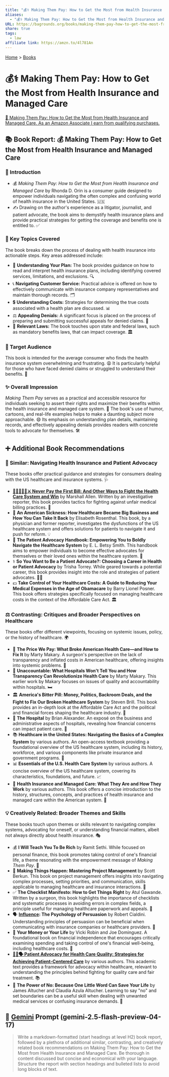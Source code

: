 ```yaml
---
title: "💰⚕️ Making Them Pay: How to Get the Most from Health Insurance and Managed Care"
aliases:
  - "💰⚕️ Making Them Pay: How to Get the Most from Health Insurance and Managed Care"
URL: https://bagrounds.org/books/making-them-pay-how-to-get-the-most-from-health-insurance-and-managed-care
share: true
tags:
  - law
affiliate link: https://amzn.to/4l781An
---
```

[Home](../index.md) > [Books](./index.md)  
# 💰⚕️ Making Them Pay: How to Get the Most from Health Insurance and Managed Care  
[🛒 Making Them Pay: How to Get the Most from Health Insurance and Managed Care. As an Amazon Associate I earn from qualifying purchases.](https://amzn.to/4l781An)  
  
## 📚 Book Report: 💰 Making Them Pay: How to Get the Most from Health Insurance and Managed Care  
  
### 📝 Introduction  
  
* 💰 *Making Them Pay: How to Get the Most from Health Insurance and Managed Care* by Rhonda D. Orin is a consumer guide designed to empower individuals navigating the often complex and confusing world of health insurance in the United States. 🇺🇸  
* ✍️ Drawing on the author's experience as a litigator, journalist, and patient advocate, the book aims to demystify health insurance plans and provide practical strategies for getting the coverage and benefits one is entitled to. ✅  
  
### 🔑 Key Topics Covered  
  
The book breaks down the process of dealing with health insurance into actionable steps. Key areas addressed include:  
  
* 📖 **Understanding Your Plan:** The book provides guidance on how to read and interpret health insurance plans, including identifying covered services, limitations, and exclusions. 🔍  
* 📞 **Navigating Customer Service:** Practical advice is offered on how to effectively communicate with insurance company representatives and maintain thorough records. 🗂️  
* 💲 **Understanding Costs:** Strategies for determining the true costs associated with a health plan are discussed. 📊  
* ⚖️ **Appealing Denials:** A significant focus is placed on the process of preparing and submitting successful appeals for denied claims. 📧  
* 📜 **Relevant Laws:** The book touches upon state and federal laws, such as mandatory benefits laws, that can impact coverage. 🏛️  
  
### 🎯 Target Audience  
  
This book is intended for the average consumer who finds the health insurance system overwhelming and frustrating. 😩 It is particularly helpful for those who have faced denied claims or struggled to understand their benefits. 🤔  
  
### ✨ Overall Impression  
  
*Making Them Pay* serves as a practical and accessible resource for individuals seeking to assert their rights and maximize their benefits within the health insurance and managed care system. 💪 The book's use of humor, cartoons, and real-life examples helps to make a daunting subject more approachable. 😄 Its emphasis on understanding plan details, maintaining records, and effectively appealing denials provides readers with concrete tools to advocate for themselves. 🛠️  
  
## ➕ Additional Book Recommendations  
  
### 🤝 Similar: Navigating Health Insurance and Patient Advocacy  
  
These books offer practical guidance and strategies for consumers dealing with the US healthcare and insurance systems. 🩺  
  
* **[🙅🏼‍♀️🧾🏥⚔️ Never Pay the First Bill: And Other Ways to Fight the Health Care System and Win](./never-pay-the-first-bill-and-other-ways-to-fight-the-health-care-system-and-win.md)** by Marshall Allen. Written by an investigative reporter, this book provides tactics for fighting against unfair medical billing practices. 🥊  
* 🤒 **An American Sickness: How Healthcare Became Big Business and How You Can Take It Back** by Elisabeth Rosenthal. This book, by a physician and former reporter, investigates the dysfunctions of the US healthcare system and offers solutions for patients to navigate it and push for reform. 💡  
* 🙋 **The Patient Advocacy Handbook: Empowering You to Boldly Navigate the Healthcare System** by E. L. Betsy Smith. This handbook aims to empower individuals to become effective advocates for themselves or their loved ones within the healthcare system. 🦸  
* ⚕️ **So You Want to Be a Patient Advocate?: Choosing a Career in Health or Patient Advocacy** by Trisha Torrey. While geared towards a potential career, this book provides insight into the role and strategies of patient advocates. 👩‍⚕️  
* 💵 **Take Control of Your Healthcare Costs: A Guide to Reducing Your Medical Expenses in the Age of Obamacare** by Barry Lionel Posner. This book offers strategies specifically focused on managing healthcare costs in the context of the Affordable Care Act. 🏛️  
  
### ⚖️ Contrasting: Critiques and Broader Perspectives on Healthcare  
  
These books offer different viewpoints, focusing on systemic issues, policy, or the history of healthcare. 🌍  
  
* 💸 **The Price We Pay: What Broke American Health Care—and How to Fix It** by Marty Makary. A surgeon's perspective on the lack of transparency and inflated costs in American healthcare, offering insights into systemic problems. 🏥  
* 🤫 **Unaccountable: What Hospitals Won't Tell You and How Transparency Can Revolutionize Health Care** by Marty Makary. This earlier work by Makary focuses on issues of quality and accountability within hospitals. 🛏️  
* 🏛️ **America's Bitter Pill: Money, Politics, Backroom Deals, and the Fight to Fix Our Broken Healthcare System** by Steven Brill. This book provides an in-depth look at the Affordable Care Act and the political and financial forces shaping the healthcare industry. 💊  
* 🏢 **The Hospital** by Brian Alexander. An exposé on the business and administrative aspects of hospitals, revealing how financial concerns can impact patient care. 🏥  
* 📚 **Healthcare in the United States: Navigating the Basics of a Complex System** by various authors. An open-access textbook providing a foundational overview of the US healthcare system, including its history, workforce, and various components like private insurance and government programs. 📖  
* 📊 **Essentials of the U.S. Health Care System** by various authors. A concise overview of the US healthcare system, covering its characteristics, foundations, and future. 📈  
* 📜 **Health Insurance and Managed Care: What They Are and How They Work** by various authors. This book offers a concise introduction to the history, structures, concepts, and practices of health insurance and managed care within the American system. 📑  
  
### 💡 Creatively Related: Broader Themes and Skills  
  
These books touch upon themes or skills relevant to navigating complex systems, advocating for oneself, or understanding financial matters, albeit not always directly about health insurance. 🎭  
  
* 💰 **I Will Teach You To Be Rich** by Ramit Sethi. While focused on personal finance, this book promotes taking control of one's financial life, a theme resonating with the empowerment message of *Making Them Pay*. 💪  
* 🚀 **Making Things Happen: Mastering Project Management** by Scott Berkun. This book on project management offers insights into navigating complex processes, setting priorities, and communication, skills applicable to managing healthcare and insurance interactions. 🎯  
* ✅ **The Checklist Manifesto: How to Get Things Right** by Atul Gawande. Written by a surgeon, this book highlights the importance of checklists and systematic processes in avoiding errors in complex fields, a principle useful for managing healthcare paperwork and appeals. 📝  
* 🗣️ **[Influence](./influence.md): The Psychology of Persuasion** by Robert Cialdini. Understanding principles of persuasion can be beneficial when communicating with insurance companies or healthcare providers. 🤝  
* 💸 **Your Money or Your Life** by Vicki Robin and Joe Dominguez. A foundational book on financial independence that encourages critically examining spending and taking control of one's financial well-being, including healthcare costs. 🧘  
* **[🧑‍⚕️🗣️ Patient Advocacy for Health Care Quality: Strategies for Achieving Patient-Centered Care](./patient-advocacy-for-health-care-quality-strategies-for-achieving-patient-centered-care.md)** by various authors. This academic text provides a framework for advocacy within healthcare, relevant to understanding the principles behind fighting for quality care and fair treatment. 📚  
* 🚫 **The Power of No: Because One Little Word Can Save Your Life** by James Altucher and Claudia Azula Altucher. Learning to say "no" and set boundaries can be a useful skill when dealing with unwanted medical services or confusing insurance demands. 🛑  
  
## 💬 [Gemini](../software/gemini.md) Prompt (gemini-2.5-flash-preview-04-17)  
> Write a markdown-formatted (start headings at level H2) book report, followed by a plethora of additional similar, contrasting, and creatively related book recommendations on Making Them Pay: How to Get the Most from Health Insurance and Managed Care. Be thorough in content discussed but concise and economical with your language. Structure the report with section headings and bulleted lists to avoid long blocks of text.